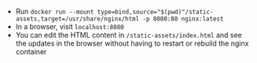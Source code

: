 - Run `docker run --mount type=bind,source="$(pwd)"/static-assets,target=/usr/share/nginx/html -p 8080:80 nginx:latest`
- In a browser, visit `localhost:8080`
- You can edit the HTML content in `/static-assets/index.html` and see the updates in the browser without having to restart or rebuild the nginx container
